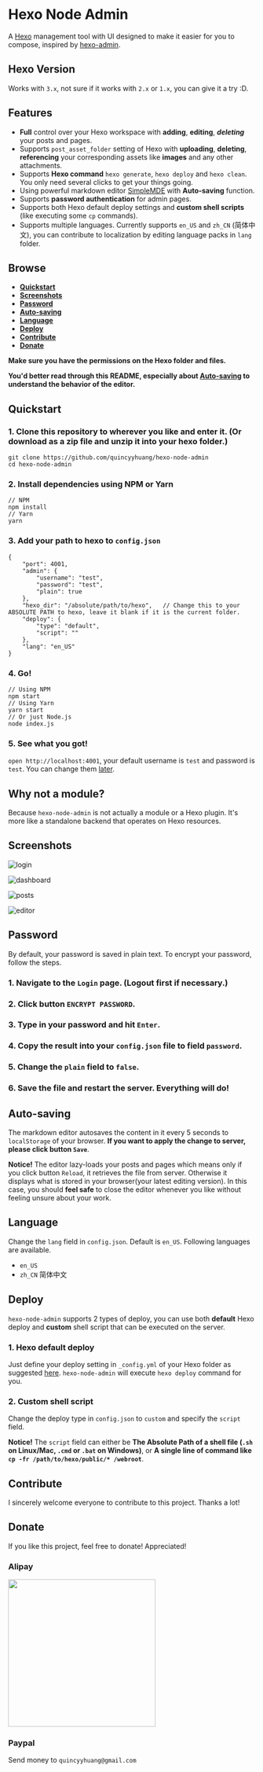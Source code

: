 # Hexo Node Admin

A [Hexo](https://hexo.io/) management tool with UI designed to make it easier for you to compose, inspired by [hexo-admin](https://github.com/jaredly/hexo-admin).

## Hexo Version

Works with `3.x`, not sure if it works with `2.x` or `1.x`, you can give it a try :D.

## Features

- **Full** control over your Hexo workspace with **adding**, **editing**, ***deleting*** your posts and pages.
- Supports `post_asset_folder` setting of Hexo with **uploading**, **deleting**, **referencing** your corresponding assets like **images** and any other attachments.
- Supports **Hexo command** `hexo generate`, `hexo deploy` and `hexo clean`. You only need several clicks to get your things going.
- Using powerful markdown editor [SimpleMDE](https://simplemde.com/) with **Auto-saving** function.
- Supports **password authentication** for admin pages.
- Supports both Hexo default deploy settings and **custom shell scripts** (like executing some `cp` commands).
- Supports multiple languages. Currently supports `en_US` and `zh_CN` (简体中文), you can contribute to localization by editing language packs in `lang` folder.

## Browse

- [**Quickstart**](#quickstart)
- [**Screenshots**](#screenshots)
- [**Password**](#password)
- [**Auto-saving**](#auto-saving)
- [**Language**](#language)
- [**Deploy**](#deploy)
- [**Contribute**](#contribute)
- [**Donate**](#donate)

**Make sure you have the permissions on the Hexo folder and files.**

**You'd better read through this README, especially about [Auto-saving](#auto-saving) to understand the behavior of the editor.**

## Quickstart

### 1. Clone this repository to wherever you like and enter it. (Or download as a zip file and unzip it into your hexo folder.)

```shell
git clone https://github.com/quincyyhuang/hexo-node-admin
cd hexo-node-admin
```

### 2. Install dependencies using NPM or Yarn

```shell
// NPM
npm install
// Yarn
yarn
```

### 3. Add your path to hexo to `config.json`

```shell
{
    "port": 4001,
    "admin": {
        "username": "test",
        "password": "test",
        "plain": true
    },
    "hexo_dir": "/absolute/path/to/hexo",   // Change this to your ABSOLUTE PATH to hexo, leave it blank if it is the current folder.
    "deploy": {
        "type": "default",
        "script": ""
    },
    "lang": "en_US"
}
```

### 4. Go!

```shell
// Using NPM
npm start
// Using Yarn
yarn start
// Or just Node.js
node index.js
```

### 5. See what you got!

`open http://localhost:4001`, your default username is `test` and password is `test`. You can change them [later](#password).

## Why not a module?

Because `hexo-node-admin` is not actually a module or a Hexo plugin. It's more like a standalone backend that operates on Hexo resources.

## Screenshots

![login](docs/login.png)

![dashboard](docs/dashboard.png)

![posts](docs/posts.png)

![editor](docs/editor.png)

## Password

By default, your password is saved in plain text. To encrypt your password, follow the steps.

### 1. Navigate to the `Login` page. (Logout first if necessary.)

### 2. Click button `ENCRYPT PASSWORD`.

### 3. Type in your password and hit `Enter`.

### 4. Copy the result into your `config.json` file to field `password`.

### 5. Change the `plain` field to `false`.

### 6. Save the file and **restart** the server. Everything will do!

## Auto-saving

The markdown editor autosaves the content in it every 5 seconds to `localStorage` of your browser. **If you want to apply the change to server, please click button `Save`**.

**Notice!** The editor lazy-loads your posts and pages which means only if you click button `Reload`, it retrieves the file from server. Otherwise it displays what is stored in your browser(your latest editing version). In this case, you should **feel safe** to close the editor whenever you like without feeling unsure about your work.

## Language

Change the `lang` field in `config.json`. Default is `en_US`. Following languages are available.

- `en_US`
- `zh_CN` 简体中文

## Deploy

`hexo-node-admin` supports 2 types of deploy, you can use both **default** Hexo deploy and **custom** shell script that can be executed on the server.

### 1. Hexo default deploy

Just define your deploy setting in `_config.yml` of your Hexo folder as suggested [here](https://hexo.io/docs/deployment.html). `hexo-node-admin` will execute `hexo deploy` command for you.

### 2. Custom shell script

Change the deploy type in `config.json` to `custom` and specify the `script` field.

**Notice!** The `script` field can either be **The Absolute Path of a shell file (`.sh` on Linux/Mac, `.cmd` or `.bat` on Windows)**, or **A single line of command like `cp -fr /path/to/hexo/public/* /webroot`**.

## Contribute

I sincerely welcome everyone to contribute to this project. Thanks a lot!

## Donate

If you like this project, feel free to donate! Appreciated!

### Alipay

<img src="docs/alipay_donation.jpg" width="300">

### Paypal

Send money to `quincyyhuang@gmail.com`
